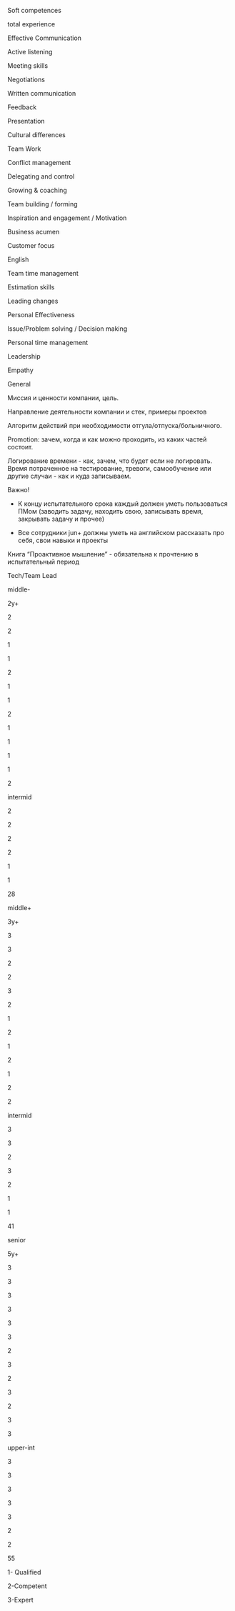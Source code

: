 


Soft competences

total experience

Effective Communication

Active listening

Meeting skills

Negotiations

Written communication

Feedback

Presentation

Cultural differences

Team Work

Conflict management

Delegating and control

Growing & coaching

Team building / forming

Inspiration and engagement / Motivation

Business acumen

Customer focus

English

Team time management

Estimation skills

Leading changes

Personal Effectiveness

Issue/Problem solving / Decision making

Personal time management

Leadership

Empathy

General

Миссия и ценности компании, цель.

Направление деятельности компании и стек, примеры проектов

Алгоритм действий при необходимости отгула/отпуска/больничного.

Promotion: зачем, когда и как можно проходить, из каких частей состоит.

Логирование времени - как, зачем, что будет если не логировать. Время потраченное на тестирование, тревоги, самообучение или другие случаи - как и куда записываем.

Важно!

- К концу испытательного срока каждый должен уметь пользоваться ПМом (заводить задачу, находить свою, записывать время, закрывать задачу и прочее)

- Все сотрудники jun+ должны уметь на английском рассказать про себя, свои навыки и проекты

Книга “Проактивное мышление” - обязательна к прочтению в испытательный период

Tech/Team Lead

middle-

2y+

2

2

1

1

2

1

1

2

1

1

1

1

2

intermid

2

2

2

2

1

1

28

middle+

3y+

3

3

2

2

3

2

1

2

1

2

1

2

2

intermid

3

3

2

3

2

1

1

41

senior

5y+

3

3

3

3

3

3

2

3

2

3

2

3

3

upper-int

3

3

3

3

3

2

2

55

1- Qualified

2-Competent

3-Expert

